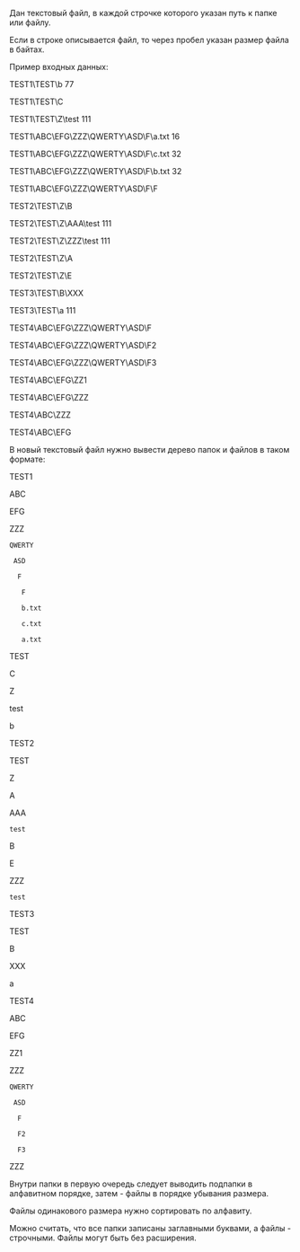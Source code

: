 Дан текстовый файл, в каждой строчке которого указан путь к папке или файлу.

Если в строке описывается файл, то через пробел указан размер файла в байтах.

Пример входных данных:

 

TEST1\TEST\b 77

TEST1\TEST\C

TEST1\TEST\Z\test 111

TEST1\ABC\EFG\ZZZ\QWERTY\ASD\F\a.txt 16

TEST1\ABC\EFG\ZZZ\QWERTY\ASD\F\c.txt 32

TEST1\ABC\EFG\ZZZ\QWERTY\ASD\F\b.txt 32

TEST1\ABC\EFG\ZZZ\QWERTY\ASD\F\F

TEST2\TEST\Z\B

TEST2\TEST\Z\AAA\test 111

TEST2\TEST\Z\ZZZ\test 111

TEST2\TEST\Z\A

TEST2\TEST\Z\E

TEST3\TEST\B\XXX

TEST3\TEST\a 111

TEST4\ABC\EFG\ZZZ\QWERTY\ASD\F

TEST4\ABC\EFG\ZZZ\QWERTY\ASD\F2

TEST4\ABC\EFG\ZZZ\QWERTY\ASD\F3

TEST4\ABC\EFG\ZZ1

TEST4\ABC\EFG\ZZZ

TEST4\ABC\ZZZ

TEST4\ABC\EFG

 

В новый текстовый файл нужно вывести дерево папок и файлов в таком формате:

 

TEST1

 ABC

  EFG

   ZZZ

    QWERTY

     ASD

      F

       F

       b.txt

       c.txt

       a.txt

 TEST

  C

  Z

   test

  b

TEST2

 TEST

  Z

   A

   AAA

    test

   B

   E

   ZZZ

    test

TEST3

 TEST

  B

   XXX

  a

TEST4

 ABC

  EFG

   ZZ1

   ZZZ

    QWERTY

     ASD

      F

      F2

      F3

  ZZZ

 

Внутри папки в первую очередь следует выводить подпапки в алфавитном порядке, затем - файлы в порядке убывания размера.

Файлы одинакового размера нужно сортировать по алфавиту.

Можно считать, что все папки записаны заглавными буквами, а файлы - строчными. Файлы могут быть без расширения.
